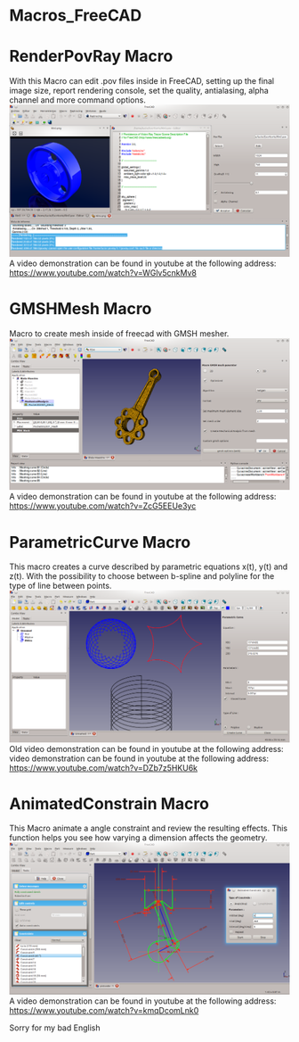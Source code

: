 # Macros_FreeCAD

# RenderPovRay Macro
With this Macro can edit .pov files inside in FreeCAD, setting up the final image size, report rendering console, set the quality, antialasing, alpha channel and more command options.
![ScreenShot](PreviewPictures/RenderPovray.png)
A video demonstration can be found in youtube at the following address:
https://www.youtube.com/watch?v=WGlv5cnkMv8

# GMSHMesh Macro
Macro to create mesh inside of freecad with GMSH mesher.
![ScreenShot](PreviewPictures/GMSHMesh.png)
A video demonstration can be found in youtube at the following address:
https://www.youtube.com/watch?v=ZcG5EEUe3yc

# ParametricCurve Macro
This macro creates a curve described by parametric equations x(t), y(t) and z(t). With the possibility to choose between b-spline and polyline for the type of line between points.
![ScreenShot](PreviewPictures/ParametricCurve.png)
Old video demonstration can be found in youtube at the following address:
video demonstration can be found in youtube at the following address:
https://www.youtube.com/watch?v=DZb7z5HKU6k

# AnimatedConstrain Macro
This Macro animate a angle constraint and review the resulting effects. This function helps you see how varying a dimension affects the geometry.
![ScreenShot](PreviewPictures/AnimatedConstrain.png)
A video demonstration can be found in youtube at the following address:
https://www.youtube.com/watch?v=kmqDcomLnk0

Sorry for my bad English


